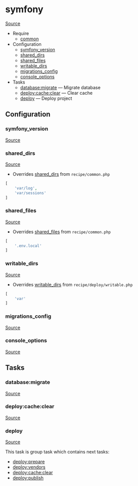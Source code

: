 <!-- DO NOT EDIT THIS FILE! -->
<!-- Instead edit recipe/symfony.php -->
<!-- Then run bin/docgen -->

# symfony

[Source](/recipe/symfony.php)



* Require
  * [common](/docs/recipe/common.md)
* Configuration
  * [symfony_version](#symfony_version)
  * [shared_dirs](#shared_dirs)
  * [shared_files](#shared_files)
  * [writable_dirs](#writable_dirs)
  * [migrations_config](#migrations_config)
  * [console_options](#console_options)
* Tasks
  * [database:migrate](#databasemigrate) — Migrate database
  * [deploy:cache:clear](#deploycacheclear) — Clear cache
  * [deploy](#deploy) — Deploy project

## Configuration
### symfony_version
[Source](https://github.com/deployphp/deployer/search?q=%22symfony_version%22+in%3Afile+language%3Aphp+path%3Arecipe+filename%3Asymfony.php)





### shared_dirs
[Source](https://github.com/deployphp/deployer/search?q=%22shared_dirs%22+in%3Afile+language%3Aphp+path%3Arecipe+filename%3Asymfony.php)

* Overrides [shared_dirs](/docs/recipe/common.md#shared_dirs) from `recipe/common.php`



```php title="Default value"
[
    'var/log',
    'var/sessions'
]
```


### shared_files
[Source](https://github.com/deployphp/deployer/search?q=%22shared_files%22+in%3Afile+language%3Aphp+path%3Arecipe+filename%3Asymfony.php)

* Overrides [shared_files](/docs/recipe/common.md#shared_files) from `recipe/common.php`



```php title="Default value"
[
    '.env.local'
]
```


### writable_dirs
[Source](https://github.com/deployphp/deployer/search?q=%22writable_dirs%22+in%3Afile+language%3Aphp+path%3Arecipe+filename%3Asymfony.php)

* Overrides [writable_dirs](/docs/recipe/deploy/writable.md#writable_dirs) from `recipe/deploy/writable.php`



```php title="Default value"
[
    'var'
]
```


### migrations_config
[Source](https://github.com/deployphp/deployer/search?q=%22migrations_config%22+in%3Afile+language%3Aphp+path%3Arecipe+filename%3Asymfony.php)





### console_options
[Source](https://github.com/deployphp/deployer/search?q=%22console_options%22+in%3Afile+language%3Aphp+path%3Arecipe+filename%3Asymfony.php)






## Tasks
### database:migrate
[Source](https://github.com/deployphp/deployer/search?q=%22database%3Amigrate%22+in%3Afile+language%3Aphp+path%3Arecipe+filename%3Asymfony.php)




### deploy:cache:clear
[Source](https://github.com/deployphp/deployer/search?q=%22deploy%3Acache%3Aclear%22+in%3Afile+language%3Aphp+path%3Arecipe+filename%3Asymfony.php)




### deploy
[Source](https://github.com/deployphp/deployer/search?q=%22deploy%22+in%3Afile+language%3Aphp+path%3Arecipe+filename%3Asymfony.php)




This task is group task which contains next tasks:
* [deploy:prepare](/docs/recipe/common.md#deployprepare)
* [deploy:vendors](/docs/recipe/deploy/vendors.md#deployvendors)
* [deploy:cache:clear](/docs/recipe/symfony.md#deploycacheclear)
* [deploy:publish](/docs/recipe/common.md#deploypublish)


